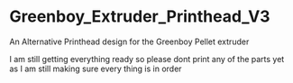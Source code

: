 # Greenboy_Extruder_Printhead_V3
An Alternative Printhead design for the Greenboy Pellet extruder

I am still getting everything ready so please dont print any of the parts yet as I am still making sure every thing is in order
